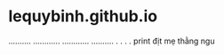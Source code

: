 # lequybinh.github.io
..........
............
............
..........
.
.
.
.
print địt mẹ thằng ngu
